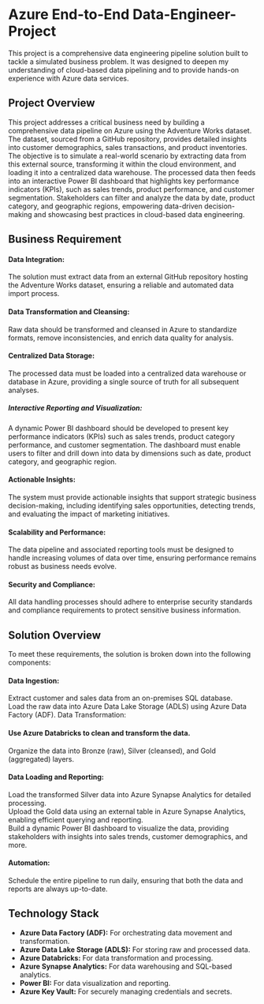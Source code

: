 # Azure End-to-End Data-Engineer-Project

This project is a comprehensive data engineering pipeline solution built to tackle a simulated business problem. It was designed to deepen my understanding of cloud-based data pipelining and to provide hands-on experience with Azure data services.

## Project Overview

This project addresses a critical business need by building a comprehensive data pipeline on Azure using the Adventure Works dataset. The dataset, sourced from a GitHub repository, provides detailed insights into customer demographics, sales transactions, and product inventories. The objective is to simulate a real-world scenario by extracting data from this external source, transforming it within the cloud environment, and loading it into a centralized data warehouse. The processed data then feeds into an interactive Power BI dashboard that highlights key performance indicators (KPIs), such as sales trends, product performance, and customer segmentation. Stakeholders can filter and analyze the data by date, product category, and geographic regions, empowering data-driven decision-making and showcasing best practices in cloud-based data engineering.

## Business Requirement

#### Data Integration:
The solution must extract data from an external GitHub repository hosting the Adventure Works dataset, ensuring a reliable and automated data import process.

#### Data Transformation and Cleansing:
Raw data should be transformed and cleansed in Azure to standardize formats, remove inconsistencies, and enrich data quality for analysis.

#### Centralized Data Storage:
The processed data must be loaded into a centralized data warehouse or database in Azure, providing a single source of truth for all subsequent analyses.

##### Interactive Reporting and Visualization:
A dynamic Power BI dashboard should be developed to present key performance indicators (KPIs) such as sales trends, product category performance, and customer segmentation. The dashboard must enable users to filter and drill down into data by dimensions such as date, product category, and geographic region.

#### Actionable Insights:
The system must provide actionable insights that support strategic business decision-making, including identifying sales opportunities, detecting trends, and evaluating the impact of marketing initiatives.

#### Scalability and Performance:
The data pipeline and associated reporting tools must be designed to handle increasing volumes of data over time, ensuring performance remains robust as business needs evolve.

#### Security and Compliance:
All data handling processes should adhere to enterprise security standards and compliance requirements to protect sensitive business information.

## Solution Overview

To meet these requirements, the solution is broken down into the following components:

#### Data Ingestion:
Extract customer and sales data from an on-premises SQL database.\
Load the raw data into Azure Data Lake Storage (ADLS) using Azure Data Factory (ADF).
Data Transformation:

#### Use Azure Databricks to clean and transform the data.
Organize the data into Bronze (raw), Silver (cleansed), and Gold (aggregated) layers.

#### Data Loading and Reporting:

Load the transformed Silver data into Azure Synapse Analytics for detailed processing.\
Upload the Gold data using an external table in Azure Synapse Analytics, enabling efficient querying and reporting.\
Build a dynamic Power BI dashboard to visualize the data, providing stakeholders with insights into sales trends, customer demographics, and more.

#### Automation:
Schedule the entire pipeline to run daily, ensuring that both the data and reports are always up-to-date.

## Technology Stack

- **Azure Data Factory (ADF):** For orchestrating data movement and transformation.
- **Azure Data Lake Storage (ADLS):** For storing raw and processed data.
- **Azure Databricks:** For data transformation and processing.
- **Azure Synapse Analytics:** For data warehousing and SQL-based analytics.
- **Power BI:** For data visualization and reporting.
- **Azure Key Vault:** For securely managing credentials and secrets.


